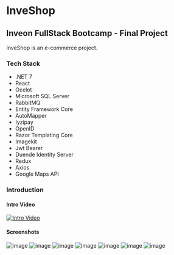 # InveShop
## Inveon FullStack Bootcamp - Final Project
InveShop is an e-commerce project.

### Tech Stack
- .NET 7
- React
- Ocelot
- Microsoft SQL Server
- RabbitMQ
- Entity Framework Core
- AutoMapper
- Iyzipay
- OpenID
- Razor Templating Core
- Imagekit
- Jwt Bearer
- Duende Identity Server
- Redux
- Axios
- Google Maps API

### Introduction
#### Intro Video
[![Intro Video](https://img.youtube.com/vi/2Mj3N8_gR2A/0.jpg)](https://www.youtube.com/watch?v=2Mj3N8_gR2A)

#### Screenshots
![image](https://github.com/durmazoguzhan/ECommerceApp/assets/81313884/cd89f0a8-0673-4d39-ae5a-6936830055e6)
![image](https://github.com/durmazoguzhan/ECommerceApp/assets/81313884/cc782c86-7d31-4fc2-b1cb-47e8b100c114)
![image](https://github.com/durmazoguzhan/ECommerceApp/assets/81313884/2aeb30e0-3cdf-4ccb-a7a9-195ac3a57a80)
![image](https://github.com/durmazoguzhan/ECommerceApp/assets/81313884/2d65a3f0-33af-429c-90dc-475048d55be9)
![image](https://github.com/durmazoguzhan/ECommerceApp/assets/81313884/dc58c4be-1ee1-43c9-a6fd-345deb978033)
![image](https://github.com/durmazoguzhan/ECommerceApp/assets/81313884/47550908-151c-4ad8-9ff6-413c19cab294)
![image](https://github.com/durmazoguzhan/ECommerceApp/assets/81313884/18b726d3-579c-4525-a545-01c1240c5c30)
